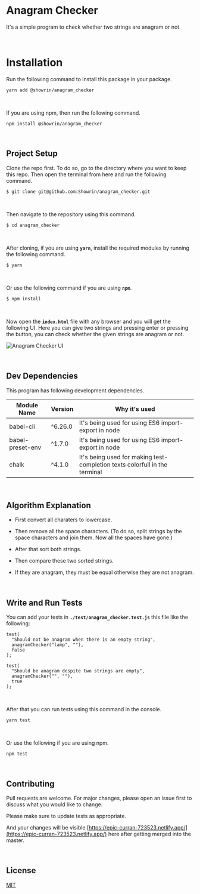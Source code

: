 # Anagram Checker

It's a simple program to check whether two strings are anagram or not.

<br/>

# Installation

Run the following command to install this package in your package.

```
yarn add @showrin/anagram_checker
```

<br/>

If you are using npm, then run the following command.

```
npm install @showrin/anagram_checker
```

<br/>

## Project Setup

Clone the repo first. To do so, go to the directory where you want to keep this repo. Then open the terminal from here and run the following command.

```
$ git clone git@github.com:Showrin/anagram_checker.git
```

<br/>

Then navigate to the repository using this command.

```
$ cd anagram_checker
```

<br/>

After cloning, if you are using **`yarn`**, install the required modules by running the following command.

```
$ yarn
```

<br/>

Or use the following command if you are using **`npm`**.

```
$ npm install
```

<br/>

Now open the **`index.html`** file with any browser and you will get the following UI. Here you can give two strings and pressing enter or pressing the button, you can check whether the given strings are anagram or not.

![Anagram Checker UI](https://i.imgur.com/ryHRyGD.png)

<br/>

## Dev Dependencies

This program has following development dependencies.

| Module Name      | Version | Why it's used                                                              |
| ---------------- | ------- | -------------------------------------------------------------------------- |
| babel-cli        | ^6.26.0 | It's being used for using ES6 import-export in node                        |
| babel-preset-env | ^1.7.0  | It's being used for using ES6 import-export in node                        |
| chalk            | ^4.1.0  | It's being used for making test-completion texts colorfull in the terminal |

<br/>

## Algorithm Explanation

- First convert all charaters to lowercase.
- Then remove all the space characters. (To do so, split strings by the space characters and join them. Now all the spaces have gone.)

- After that sort both strings.
- Then compare these two sorted strings.
- If they are anagram, they must be equal otherwise they are not anagram.

<br/>

## Write and Run Tests

You can add your tests in **`./test/anagram_checker.test.js`** this file like the following:

```
test(
  "Should not be anagram when there is an empty string",
  anagramChecker("lamp", ""),
  false
);

test(
  "Should be anagram despite two strings are empty",
  anagramChecker("", ""),
  true
);
```

<br/>

After that you can run tests using this command in the console.

```
yarn test
```

<br/>

Or use the following if you are using npm.

```
npm test
```

<br/>

## Contributing

Pull requests are welcome. For major changes, please open an issue first to discuss what you would like to change.

Please make sure to update tests as appropriate.

And your changes will be visible [https://epic-curran-723523.netlify.app/](https://epic-curran-723523.netlify.app/) here after getting merged into the master.

<br/>

## License

[MIT](https://choosealicense.com/licenses/mit/)
